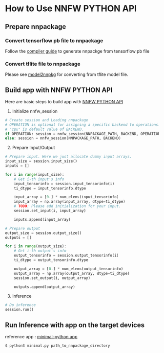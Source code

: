 # How to Use NNFW PYTHON API

## Prepare nnpackage

### Convert tensorflow pb file to nnpackage

Follow the [compiler guide](https://github.com/Samsung/ONE/blob/master/docs/nncc/v1.0.0/tutorial.md) to generate nnpackge from tensorflow pb file

### Convert tflite file to nnpackage

Please see [model2nnpkg](https://github.com/Samsung/ONE/tree/master/tools/nnpackage_tool/model2nnpkg) for converting from tflite model file.

## Build app with NNFW PYTHON API

Here are basic steps to build app with [NNFW PYTHON API](https://github.com/Samsung/ONE/blob/master/runtime/onert/python/api)

1. Initialize nnfw_session

```python
# Create session and Loading nnpackage
# OPERATION is optional for assigning a specific backend to operations.
# "cpu" is default value of BACKEND.
if OPERATION: session = nnfw_session(NNPACKAGE_PATH, BACKEND, OPERATION)
else: session = nnfw_session(NNPACKAGE_PATH, BACKEND)
```

2. Prepare Input/Output

```python
# Prepare input. Here we just allocate dummy input arrays.
input_size = session.input_size()
inputs = []

for i in range(input_size):
    # Get i-th input's info
    input_tensorinfo = session.input_tensorinfo(i)
    ti_dtype = input_tensorinfo.dtype

    input_array = [0.] * num_elems(input_tensorinfo)
    input_array = np.array(input_array, dtype=ti_dtype)
    # TODO: Please add initialization for your input.
    session.set_input(i, input_array)

    inputs.append(input_array)

# Prepare output
output_size = session.output_size()
outputs = []

for i in range(output_size):
    # Get i-th output's info
    output_tensorinfo = session.output_tensorinfo(i)
    ti_dtype = output_tensorinfo.dtype

    output_array = [0.] * num_elems(output_tensorinfo)
    output_array = np.array(output_array, dtype=ti_dtype)
    session.set_output(i, output_array)

    outputs.append(output_array)
```

3. Inference

```python
# Do inference
session.run()
```

## Run Inference with app on the target devices

reference app : [minimal-python app](https://github.com/Samsung/ONE/blob/master/runtime/onert/sample/minimal-python)

```
$ python3 minimal.py path_to_nnpackage_directory
```
